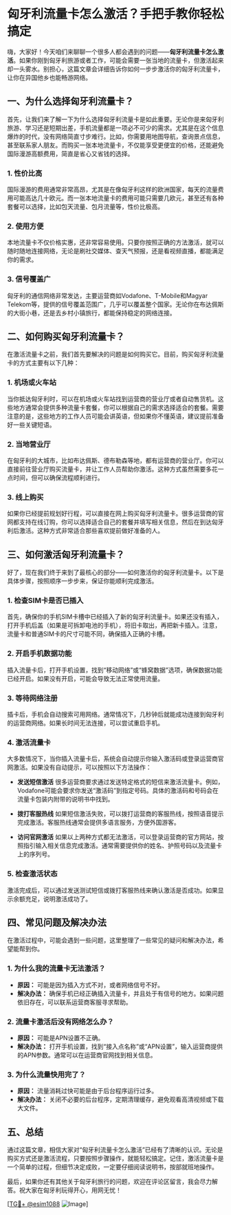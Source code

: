 # 匈牙利流量卡怎么激活？手把手教你轻松搞定

嗨，大家好！今天咱们来聊聊一个很多人都会遇到的问题——**匈牙利流量卡怎么激活**。如果你刚到匈牙利旅游或者工作，可能会需要一张当地的流量卡，但激活起来却一头雾水。别担心，这篇文章会详细告诉你如何一步步激活你的匈牙利流量卡，让你在异国他乡也能畅游网络。

## 一、为什么选择匈牙利流量卡？

首先，让我们来了解一下为什么选择匈牙利流量卡是如此重要。无论你是来匈牙利旅游、学习还是短期出差，手机流量都是一项必不可少的需求。尤其是在这个信息爆炸的时代，没有网络简直寸步难行。比如，你需要用地图导航，查询景点信息，甚至联系家人朋友。而购买一张本地流量卡，不仅能享受更便宜的价格，还能避免国际漫游高额费用，简直是省心又省钱的选择。

### 1. **性价比高**
   国际漫游的费用通常非常高昂，尤其是在像匈牙利这样的欧洲国家，每天的流量费用可能高达几十欧元。而一张本地流量卡的费用可能只需要几欧元，甚至还有各种套餐可以选择，比如包天流量、包月流量等，性价比极高。

### 2. **使用方便**
   本地流量卡不仅价格实惠，还非常容易使用。只要你按照正确的方法激活，就可以随时随地连接网络，无论是刷社交媒体、查天气预报，还是看视频直播，都能满足你的需求。

### 3. **信号覆盖广**
   匈牙利的通信网络非常发达，主要运营商如Vodafone、T-Mobile和Magyar Telekom等，提供的信号覆盖范围广，几乎可以覆盖整个国家。无论你在布达佩斯的大街小巷，还是去乡村小镇旅行，都能保持稳定的网络连接。

## 二、如何购买匈牙利流量卡？

在激活流量卡之前，我们首先要解决的问题是如何购买它。目前，购买匈牙利流量卡的方式主要有以下几种：

### 1. **机场或火车站**
   当你抵达匈牙利时，可以在机场或火车站找到运营商的营业厅或者自动售货机。这些地方通常会提供多种流量卡套餐，你可以根据自己的需求选择适合的套餐。需要注意的是，这些地方的工作人员可能会讲英语，但如果你不懂英语，建议提前准备好一些关键短语。

### 2. **当地营业厅**
   在匈牙利的大城市，比如布达佩斯、德布勒森等地，都有运营商的营业厅。你可以直接前往营业厅购买流量卡，并让工作人员帮助你激活。这种方式虽然需要多花一点时间，但可以确保流程顺利进行。

### 3. **线上购买**
   如果你已经提前规划好行程，可以直接在网上购买匈牙利流量卡。很多运营商的官网都支持在线订购，你可以选择适合自己的套餐并填写相关信息，然后在到达匈牙利后激活。这种方式非常适合那些喜欢提前做好准备的人。

## 三、如何激活匈牙利流量卡？

好了，现在我们终于来到了最核心的部分——如何激活你的匈牙利流量卡。以下是具体步骤，按照顺序一步步来，保证你能顺利完成激活。

### 1. **检查SIM卡是否已插入**
   首先，确保你的手机SIM卡槽中已经插入了新的匈牙利流量卡。如果还没有插入，打开手机后盖（如果是可拆卸电池的手机），将旧卡取出，再把新卡插入。注意，流量卡和普通SIM卡的尺寸可能不同，确保插入正确的卡槽。

### 2. **开启手机数据功能**
   插入流量卡后，打开手机设置，找到“移动网络”或“蜂窝数据”选项，确保数据功能已经开启。如果没有开启，可能会导致无法正常使用流量。

### 3. **等待网络注册**
   插卡后，手机会自动搜索可用网络。通常情况下，几秒钟后就能成功连接到匈牙利的运营商网络。如果长时间无法连接，可以尝试重启手机。

### 4. **激活流量卡**
   大多数情况下，当你插入流量卡后，系统会自动提示你输入激活码或登录运营商官网激活。如果没有自动提示，可以按照以下方法操作：

   - **发送短信激活**
     很多运营商要求通过发送特定格式的短信来激活流量卡。例如，Vodafone可能会要求你发送“激活码”到指定号码。具体的激活码和号码会在流量卡包装内附带的说明书中找到。

   - **拨打客服热线**
     如果短信激活失败，可以拨打运营商的客服热线，按照语音提示完成激活。客服热线通常会提供多语言服务，方便外国游客。

   - **访问官网激活**
     如果以上两种方式都无法激活，可以登录运营商的官方网站，按照指引输入相关信息完成激活。通常需要提供你的姓名、护照号码以及流量卡上的序列号。

### 5. **检查激活状态**
   激活完成后，可以通过发送测试短信或拨打客服热线来确认激活是否成功。如果显示余额充足，说明激活成功了。

## 四、常见问题及解决办法

在激活过程中，可能会遇到一些问题，这里整理了一些常见的疑问和解决办法，希望能帮到你。

### 1. **为什么我的流量卡无法激活？**
   - **原因：** 可能是因为插入方式不对，或者网络信号不好。
   - **解决办法：** 确保手机已经正确插入流量卡，并且处于有信号的地方。如果问题依旧存在，可以联系运营商客服寻求帮助。

### 2. **流量卡激活后没有网络怎么办？**
   - **原因：** 可能是APN设置不正确。
   - **解决办法：** 打开手机设置，找到“接入点名称”或“APN设置”，输入运营商提供的APN参数。通常可以在运营商官网找到相关信息。

### 3. **为什么流量快用完了？**
   - **原因：** 流量消耗过快可能是由于后台程序运行过多。
   - **解决办法：** 关闭不必要的后台程序，定期清理缓存，避免观看高清视频或下载大文件。

## 五、总结

通过这篇文章，相信大家对“匈牙利流量卡怎么激活”已经有了清晰的认识。无论是购买方式还是激活流程，只要按照步骤操作，就能轻松搞定。记住，激活流量卡是一个简单的过程，但细节决定成败，一定要仔细阅读说明书，按部就班地操作。

最后，如果你还有其他关于匈牙利旅行的问题，欢迎在评论区留言，我会尽力解答。祝大家在匈牙利玩得开心，用网无忧！

[[TG💪+ @esim1088](https://t.me/s/esim1088) ![Image](https://i.postimg.cc/4NQfJmqS/Snipaste-2025-05-13-00-14-12.png)]